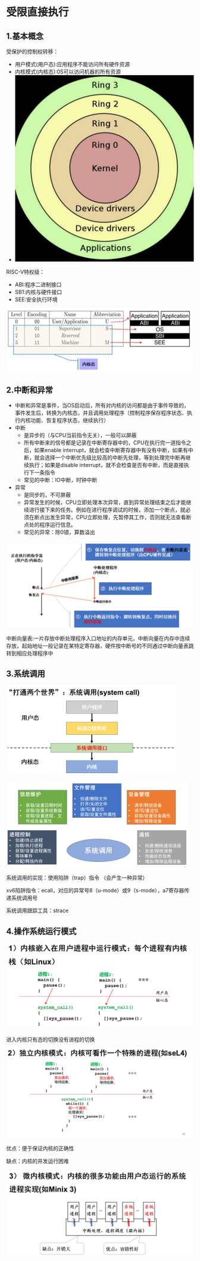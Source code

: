 # 受限直接执行

## 1.基本概念

受保护的控制权转移：

- 用户模式(用户态):应用程序不能访问所有硬件资源
- 内核模式(内核态):0S可以访问机器的所有资源
- ![image-20241212231323102](./assets/2.受限直接执行/image-20241212231323102.png)

RISC-V特权级：

- ABI:程序二进制接口
- SB1:内核与硬件接口
- SEE:安全执行环境

![image-20240827104523971](./assets/2.受限直接执行/image-20240827104523971.png)



## 2.中断和异常

* 中断和异常是事件，当OS启动后，所有对内核的访问都是由于事件导致的，事件发生后，转换为内核态，并且调用处理程序（控制程序保存程序状态、执行内核功能、恢复程序状态，继续执行）
* 中断
  * 是异步的（与CPU当前指令无关），一般可以屏蔽
  * 所有中断来的信号都是记录在中断寄存器中的，CPU在执行完一道指令之后，如果enable interrupt，就会检查中断寄存器中有没有中断，如果有中断，就会选择一个中断优先级比较高的中断先处理，等到处理完中断再继续执行；如果是disable interrupt，就不会检查是否有中断，而是直接执行下一条指令
  * 常见的中断：IO中断，时钟中断
* 异常
  * 是同步的，不可屏蔽
  * 异常发生的时候，CPU立即处理本次异常，直到异常处理结束之后才能继续进行接下来的任务。例如在进行程序调试的时候，添加一个断点，就必须在断点出发生异常，CPU立即处理，先暂停其工作，否则就无法查看断点处的程序运行信息。
  * 常见的异常：除0错，算数溢出

![image-20240827105725167](./assets/2.受限直接执行/image-20240827105725167.png)

中断向量表:一片存放中断处理程序入口地址的内存单元，中断向量在内存中连续存放，起始地址一般记录在某特定寄存器，硬件按中断号的不同通过中断向量表跳转到相应处理程序中



## 3.系统调用

![image-20240827111955874](./assets/2.受限直接执行/image-20240827111955874.png)

![image-20240827112038185](./assets/2.受限直接执行/image-20240827112038185.png)

系统调用的实现：使用陷阱（trap）指令 （会产生一种异常）

xv6陷阱指令：ecall，对应的异常号8（u-mode）或9（s-mode），a7寄存器传递系统调用号

系统调用跟踪工具：strace

## 4.操作系统运行模式

![image-20240827115050872](./assets/2.受限直接执行/image-20240827115050872.png)

进入内核只有态的切换没有进程的切换

![image-20240827115117652](./assets/2.受限直接执行/image-20240827115117652.png)

优点：便于保证内核的正确性

缺点：内核的并发运行困难

![image-20240827115210683](./assets/2.受限直接执行/image-20240827115210683.png)
